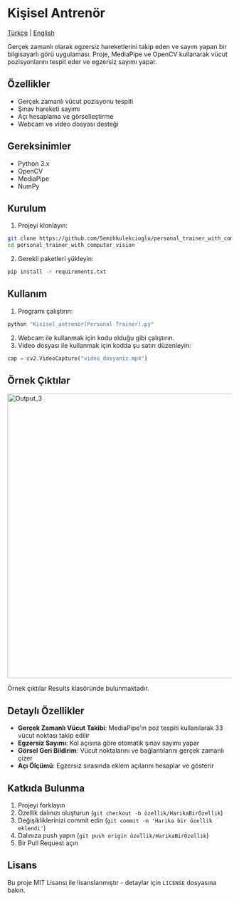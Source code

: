 # Kişisel Antrenör

[Türkçe](README_TR.md) | [English](README.md)

Gerçek zamanlı olarak egzersiz hareketlerini takip eden ve sayım yapan bir bilgisayarlı görü uygulaması. Proje, MediaPipe ve OpenCV kullanarak vücut pozisyonlarını tespit eder ve egzersiz sayımı yapar.

## Özellikler

- Gerçek zamanlı vücut pozisyonu tespiti
- Şınav hareketi sayımı
- Açı hesaplama ve görselleştirme
- Webcam ve video dosyası desteği

## Gereksinimler

- Python 3.x
- OpenCV
- MediaPipe
- NumPy

## Kurulum

1. Projeyi klonlayın:
```bash
git clone https://github.com/Semihkulekcioglu/personal_trainer_with_computer_vision.git
cd personal_trainer_with_computer_vision
```

2. Gerekli paketleri yükleyin:
```bash
pip install -r requirements.txt
```

## Kullanım

1. Programı çalıştırın:
```bash
python "Kisisel_antrenor(Personal Trainer).py"
```

2. Webcam ile kullanmak için kodu olduğu gibi çalıştırın.
3. Video dosyası ile kullanmak için kodda şu satırı düzenleyin:
```python
cap = cv2.VideoCapture("video_dosyaniz.mp4")
```

## Örnek Çıktılar

<img width="640" height="640" alt="Output_3" src="https://github.com/user-attachments/assets/3fdbdf14-5955-46f8-8435-061575437956" />

Örnek çıktılar Results klasöründe bulunmaktadır.

## Detaylı Özellikler

- **Gerçek Zamanlı Vücut Takibi**: MediaPipe'ın poz tespiti kullanılarak 33 vücut noktası takip edilir
- **Egzersiz Sayımı**: Kol açısına göre otomatik şınav sayımı yapar
- **Görsel Geri Bildirim**: Vücut noktalarını ve bağlantılarını gerçek zamanlı çizer
- **Açı Ölçümü**: Egzersiz sırasında eklem açılarını hesaplar ve gösterir

## Katkıda Bulunma

1. Projeyi forklayın
2. Özellik dalınızı oluşturun (`git checkout -b özellik/HarikaBirÖzellik`)
3. Değişikliklerinizi commit edin (`git commit -m 'Harika bir özellik eklendi'`)
4. Dalınıza push yapın (`git push origin özellik/HarikaBirÖzellik`)
5. Bir Pull Request açın

## Lisans

Bu proje MIT Lisansı ile lisanslanmıştır - detaylar için `LICENSE` dosyasına bakın.
